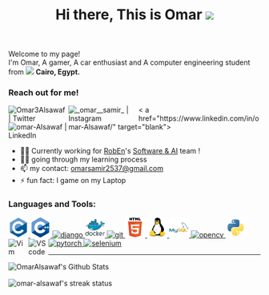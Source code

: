 <h1 align="center">
  Hi there, This is Omar <img src="https://media.giphy.com/media/hvRJCLFzcasrR4ia7z/giphy.gif" width="25px"></br>  
<a href ="https://github.com/omar-alsawaf">
    <img src="https://komarev.com/ghpvc/?username=omar-alsawaf&style=flat-square&color=blue" alt=""/>
  </a> 
  </h1>
  
<p>Welcome to my page! </br> I'm Omar, A gamer, A car enthusiast and A computer engineering student from  <img src="https://cdn-icons-png.flaticon.com/512/299/299790.png" width="20"/> <b>Cairo, Egypt. </b></p>

  
### Reach out for me!
<p align="left"> 
  <a href="https://twitter.com/Omar3Alsawaf" target="blank">
    <img align="left" alt="Omar3Alsawaf | Twitter" width="120px" src="https://img.shields.io/badge/Twitter-1DA1F2?style=for-the-badge&logo=twitter&logoColor=white" />
  </a>
  <a href="https://www.instagram.com/_omar__samir_/" target="blank">
    <img align="left" alt="_omar__samir_ | Instagram" width="140px" src="https://img.shields.io/badge/Instagram-E4405F?style=for-the-badge&logo=instagram&logoColor=white" />
  </a>
  < a href="https://www.linkedin.com/in/omar-Alsawaf/" target="blank">
    <img align="left" alt="omar-Alsawaf | LinkedIn" width="120px" src="https://img.shields.io/badge/LinkedIn-0077B5?style=for-the-badge&logo=linkedin&logoColor=white" />
  </a>
  </br>
  </br>
  </p>

- 🧑‍💻 Currently working for [RobEn](https://roben.club)'s [Software & AI](https://roben.club/teams/#ai_team) team !
- 👨‍🎓 going through my learning process
- 📫 my contact: omarsamir2537@gmail.com
- ⚡ fun fact: I game on my Laptop


<h3 align="left">Languages and Tools:</h3>
<p align="left"> 
<a href="https://www.cprogramming.com/" target="_blank" rel="noreferrer"> <img src="https://raw.githubusercontent.com/devicons/devicon/master/icons/c/c-original.svg" alt="c" width="40" height="40"/> </a> 
<a href="https://www.w3schools.com/cpp/" target="_blank" rel="noreferrer"> <img src="https://raw.githubusercontent.com/devicons/devicon/master/icons/cplusplus/cplusplus-original.svg" alt="cplusplus" width="40" height="40"/> </a> 
<a href="https://www.djangoproject.com/" target="_blank" rel="noreferrer"> <img src="https://cdn.worldvectorlogo.com/logos/django.svg" alt="django" width="40" height="40"/> </a> 
<a href="https://www.docker.com/" target="_blank" rel="noreferrer"> <img src="https://raw.githubusercontent.com/devicons/devicon/master/icons/docker/docker-original-wordmark.svg" alt="docker" width="40" height="40"/> </a> 
<a href="https://git-scm.com/" target="_blank" rel="noreferrer"> <img src="https://www.vectorlogo.zone/logos/git-scm/git-scm-icon.svg" alt="git" width="40" height="40"/> </a> 
<a href="https://www.w3.org/html/" target="_blank" rel="noreferrer"> <img src="https://raw.githubusercontent.com/devicons/devicon/master/icons/html5/html5-original-wordmark.svg" alt="html5" width="40" height="40"/> </a> 
<a href="https://www.linux.org/" target="_blank" rel="noreferrer"> <img src="https://raw.githubusercontent.com/devicons/devicon/master/icons/linux/linux-original.svg" alt="linux" width="40" height="40"/> </a> 
<a href="https://www.mysql.com/" target="_blank" rel="noreferrer"> <img src="https://raw.githubusercontent.com/devicons/devicon/master/icons/mysql/mysql-original-wordmark.svg" alt="mysql" width="40" height="40"/> </a> 
<a href="https://opencv.org/" target="_blank" rel="noreferrer"> <img src="https://www.vectorlogo.zone/logos/opencv/opencv-icon.svg" alt="opencv" width="40" height="40"/> </a> 
<a href="https://www.python.org" target="_blank" rel="noreferrer"> <img src="https://raw.githubusercontent.com/devicons/devicon/master/icons/python/python-original.svg" alt="python" width="40" height="40"/> </a> 
<a href="https://pytorch.org/" target="_blank" rel="noreferrer"> <img src="https://www.vectorlogo.zone/logos/pytorch/pytorch-icon.svg" alt="pytorch" width="40" height="40"/> </a>  
<a href="https://www.selenium.dev" target="_blank" rel="noreferrer"> <img src="https://raw.githubusercontent.com/detain/svg-logos/780f25886640cef088af994181646db2f6b1a3f8/svg/selenium-logo.svg" alt="selenium" width="40" height="40"/> </a> 
<a href="https://www.vim.org/" target="_blank" rel="noreferrer"> <img align="left" alt="Vim" width="40" src="https://www.vectorlogo.zone/logos/vim/vim-icon.svg" height="40" /> </a>
<a href="https://code.visualstudio.com/" target="_blank" rel="noreferrer"><img align="left" alt="VScode" width="40" src="https://www.vectorlogo.zone/logos/visualstudio_code/visualstudio_code-icon.svg" height="40"/> </a>
</p>

---

<img align="center" alt="OmarAlsawaf's Github Stats" src="https://github-readme-stats.vercel.app/api?username=omar-alsawaf&show_icons=true&hide_border=true&count_private=true&bg_color=35,0b0c12,0e1535&title_color=fff&text_color=fff&icon_color=fff" />

<p><img align="center" src="https://github-readme-streak-stats.herokuapp.com/?user=omar-alsawaf&&theme=dark&hide_border=true" alt="omar-alsawaf's streak status" /></p>

